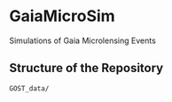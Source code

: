 # GaiaMicroSim
Simulations of Gaia Microlensing Events

## Structure of the Repository

`GOST_data/`
